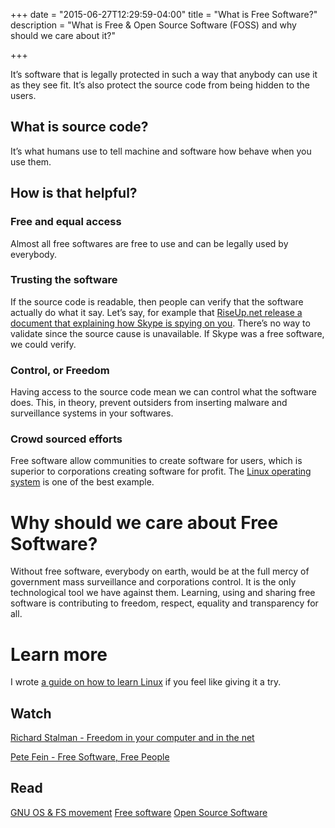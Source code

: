 +++
date = "2015-06-27T12:29:59-04:00"
title = "What is Free Software?"
description = "What is Free & Open Source Software (FOSS) and why should we care about it?"

+++

It’s software that is legally protected in such a way that anybody can use it as they see fit. It’s also protect the source code from being hidden to the users.

## What is source code?

It’s what humans use to tell machine and software how behave when you use them.

## How is that helpful?

### Free and equal access

Almost all free softwares are free to use and can be legally used by everybody.

### Trusting the software

If the source code is readable, then people can verify that the software actually do what it say. Let’s say, for example that [RiseUp.net release a document that explaining how Skype is spying on you](https://we.riseup.net/riseuphelp+en/skype). There’s no way to validate since the source cause is unavailable. If Skype was a free software, we could verify.

### Control, or Freedom

Having access to the source code mean we can control what the software does. This, in theory, prevent outsiders from inserting malware and surveillance systems in your softwares.

### Crowd sourced efforts

Free software allow communities to create software for users, which is superior to corporations creating software for profit. The [Linux operating system](https://en.wikipedia.org/wiki/Linux) is one of the best example.

# Why should we care about Free Software?

Without free software, everybody on earth, would be at the full mercy of government mass surveillance and corporations control. It is the only technological tool we have against them. Learning, using and sharing free software is contributing to freedom, respect, equality and transparency for all.

# Learn more

I wrote [a guide on how to learn Linux](/learn-linux/) if you feel like giving it a try.

## Watch

[Richard Stalman - Freedom in your computer and in the net](https://media.ccc.de/browse/congress/2014/31c3_-_6123_-_en_-_saal_1_-_201412291130_-_freedom_in_your_computer_and_in_the_net_-_richard_stallman.html#video)

[Pete Fein - Free Software, Free People](https://www.youtube.com/watch?v=A3dimvwrnO8)

## Read

[GNU OS & FS movement](https://www.gnu.org/) [Free software](https://en.wikipedia.org/wiki/Free_software) [Open Source Software](https://en.wikipedia.org/wiki/Open-source_software)
